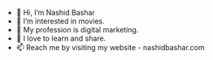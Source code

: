 - 👋 Hi, I’m Nashid Bashar
- 👀 I’m interested in movies.
- 🌱 My profession is digital marketing.
- 💞️ I love to learn and share.
- 📫 Reach me by visiting my website - nashidbashar.com

<!---
nbnipun/nbnipun is a ✨ special ✨ repository because its `README.md` (this file) appears on your GitHub profile.
You can click the Preview link to take a look at your changes.
--->
